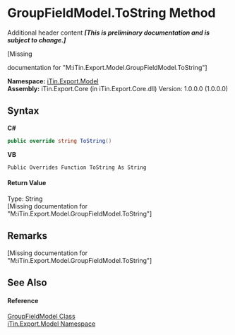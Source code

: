 # GroupFieldModel.ToString Method 
Additional header content _**\[This is preliminary documentation and is subject to change.\]**_

\[Missing <summary> documentation for "M:iTin.Export.Model.GroupFieldModel.ToString"\]

**Namespace:**&nbsp;<a href="ef57ffcc-e95e-b212-5a46-9aa6f5a3511f">iTin.Export.Model</a><br />**Assembly:**&nbsp;iTin.Export.Core (in iTin.Export.Core.dll) Version: 1.0.0.0 (1.0.0.0)

## Syntax

**C#**<br />
``` C#
public override string ToString()
```

**VB**<br />
``` VB
Public Overrides Function ToString As String
```


#### Return Value
Type: String<br />\[Missing <returns> documentation for "M:iTin.Export.Model.GroupFieldModel.ToString"\]

## Remarks
\[Missing <remarks> documentation for "M:iTin.Export.Model.GroupFieldModel.ToString"\]

## See Also


#### Reference
<a href="bf7d307c-bbe8-40e6-ef00-5c459da3e24d">GroupFieldModel Class</a><br /><a href="ef57ffcc-e95e-b212-5a46-9aa6f5a3511f">iTin.Export.Model Namespace</a><br />